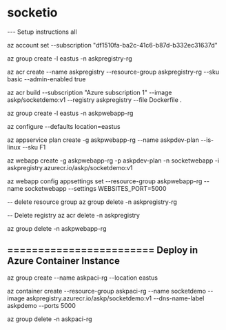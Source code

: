 # socketio


--- Setup instructions all

az account set --subscription "df1510fa-ba2c-41c6-b87d-b332ec31637d"

az group create -l eastus -n askpregistry-rg

az acr create --name askpregistry --resource-group askpregistry-rg --sku basic --admin-enabled true

az acr build --subscription "Azure subscription 1" --image askp/socketdemo:v1 --registry askpregistry --file Dockerfile .

az group create -l eastus -n askpwebapp-rg


az configure --defaults  location=eastus

az appservice plan create -g askpwebapp-rg --name askpdev-plan --is-linux --sku F1


az webapp create -g askpwebapp-rg  -p askpdev-plan -n socketwebapp -i askpregistry.azurecr.io/askp/socketdemo:v1


az webapp config appsettings set --resource-group askpwebapp-rg --name socketwebapp --settings WEBSITES_PORT=5000

-- delete resource group 
az group delete -n askpregistry-rg

-- Delete registry 
az acr delete -n askpregistry 

az group delete -n askpwebapp-rg



========================
Deploy in Azure Container Instance
------------------------------

az group create --name askpaci-rg --location eastus


az container create --resource-group askpaci-rg --name socketdemo --image askpregistry.azurecr.io/askp/socketdemo:v1  --dns-name-label askpdemo --ports 5000

az group delete -n askpaci-rg